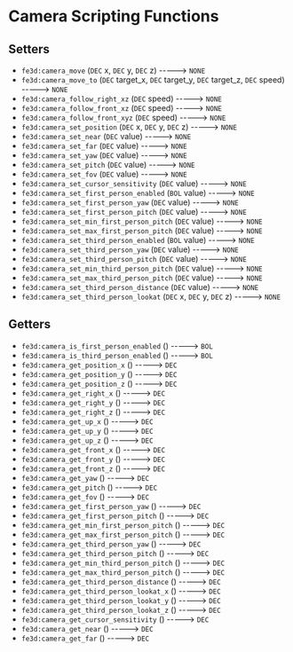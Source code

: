 # Camera Scripting Functions

## Setters

- `fe3d:camera_move` (`DEC` x, `DEC` y, `DEC` z) -----> `NONE`
- `fe3d:camera_move_to` (`DEC` target_x, `DEC` target_y, `DEC` target_z, `DEC` speed) -----> `NONE`
- `fe3d:camera_follow_right_xz` (`DEC` speed) -----> `NONE`
- `fe3d:camera_follow_front_xz` (`DEC` speed) -----> `NONE`
- `fe3d:camera_follow_front_xyz` (`DEC` speed) -----> `NONE`
- `fe3d:camera_set_position` (`DEC` x, `DEC` y, `DEC` z) -----> `NONE`
- `fe3d:camera_set_near` (`DEC` value) -----> `NONE`
- `fe3d:camera_set_far` (`DEC` value) -----> `NONE`
- `fe3d:camera_set_yaw` (`DEC` value) -----> `NONE`
- `fe3d:camera_set_pitch` (`DEC` value) -----> `NONE`
- `fe3d:camera_set_fov` (`DEC` value) -----> `NONE`
- `fe3d:camera_set_cursor_sensitivity` (`DEC` value) -----> `NONE`
- `fe3d:camera_set_first_person_enabled` (`BOL` value) -----> `NONE`
- `fe3d:camera_set_first_person_yaw` (`DEC` value) -----> `NONE`
- `fe3d:camera_set_first_person_pitch` (`DEC` value) -----> `NONE`
- `fe3d:camera_set_min_first_person_pitch` (`DEC` value) -----> `NONE`
- `fe3d:camera_set_max_first_person_pitch` (`DEC` value) -----> `NONE`
- `fe3d:camera_set_third_person_enabled` (`BOL` value) -----> `NONE`
- `fe3d:camera_set_third_person_yaw` (`DEC` value) -----> `NONE`
- `fe3d:camera_set_third_person_pitch` (`DEC` value) -----> `NONE`
- `fe3d:camera_set_min_third_person_pitch` (`DEC` value) -----> `NONE`
- `fe3d:camera_set_max_third_person_pitch` (`DEC` value) -----> `NONE`
- `fe3d:camera_set_third_person_distance` (`DEC` value) -----> `NONE`
- `fe3d:camera_set_third_person_lookat` (`DEC` x, `DEC` y, `DEC` z) -----> `NONE`

## Getters

- `fe3d:camera_is_first_person_enabled` () -----> `BOL`
- `fe3d:camera_is_third_person_enabled` () -----> `BOL`
- `fe3d:camera_get_position_x` () -----> `DEC`
- `fe3d:camera_get_position_y` () -----> `DEC`
- `fe3d:camera_get_position_z` () -----> `DEC`
- `fe3d:camera_get_right_x` () -----> `DEC`
- `fe3d:camera_get_right_y` () -----> `DEC`
- `fe3d:camera_get_right_z` () -----> `DEC`
- `fe3d:camera_get_up_x` () -----> `DEC`
- `fe3d:camera_get_up_y` () -----> `DEC`
- `fe3d:camera_get_up_z` () -----> `DEC`
- `fe3d:camera_get_front_x` () -----> `DEC`
- `fe3d:camera_get_front_y` () -----> `DEC`
- `fe3d:camera_get_front_z` () -----> `DEC`
- `fe3d:camera_get_yaw` () -----> `DEC`
- `fe3d:camera_get_pitch` () -----> `DEC`
- `fe3d:camera_get_fov` () -----> `DEC`
- `fe3d:camera_get_first_person_yaw` () -----> `DEC`
- `fe3d:camera_get_first_person_pitch` () -----> `DEC`
- `fe3d:camera_get_min_first_person_pitch` () -----> `DEC`
- `fe3d:camera_get_max_first_person_pitch` () -----> `DEC`
- `fe3d:camera_get_third_person_yaw` () -----> `DEC`
- `fe3d:camera_get_third_person_pitch` () -----> `DEC`
- `fe3d:camera_get_min_third_person_pitch` () -----> `DEC`
- `fe3d:camera_get_max_third_person_pitch` () -----> `DEC`
- `fe3d:camera_get_third_person_distance` () -----> `DEC`
- `fe3d:camera_get_third_person_lookat_x` () -----> `DEC`
- `fe3d:camera_get_third_person_lookat_y` () -----> `DEC`
- `fe3d:camera_get_third_person_lookat_z` () -----> `DEC`
- `fe3d:camera_get_cursor_sensitivity` () -----> `DEC`
- `fe3d:camera_get_near` () -----> `DEC`
- `fe3d:camera_get_far` () -----> `DEC`
